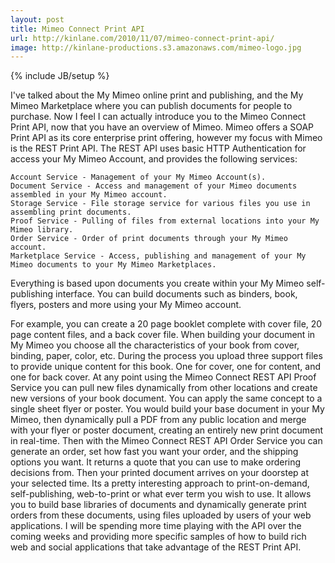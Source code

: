 ```yaml
---
layout: post
title: Mimeo Connect Print API
url: http://kinlane.com/2010/11/07/mimeo-connect-print-api/
image: http://kinlane-productions.s3.amazonaws.com/mimeo-logo.jpg
---
```

{% include JB/setup %}
I've talked about the My Mimeo online print and publishing, and the My Mimeo Marketplace where you can publish documents for people to purchase.   Now I feel I can actually introduce you to the Mimeo Connect Print API, now that you have an overview of Mimeo.
Mimeo offers a SOAP Print API as its core enterprise print offering, however my focus with Mimeo is the REST Print API.    The REST API uses basic HTTP Authentication for access your My Mimeo Account, and provides the following services:

	Account Service - Management of your My Mimeo Account(s).
	Document Service - Access and management of your Mimeo documents assembled in your My Mimeo account.
	Storage Service - File storage service for various files you use in assembling print documents.
	Proof Service - Pulling of files from external locations into your My Mimeo library.
	Order Service - Order of print documents through your My Mimeo account.
	Marketplace Service - Access, publishing and management of your My Mimeo documents to your My Mimeo Marketplaces.

Everything is based upon documents you create within your My Mimeo self-publishing interface.  You can build documents such as binders, book, flyers, posters and more using your My Mimeo account.

For example, you can create a 20 page booklet complete with cover file, 20 page content files, and a back cover file.  When building your document in My Mimeo you choose all the characteristics of your book from cover, binding, paper, color, etc.  During the process you upload three support files to provide unique content for this book.  One for cover, one for content, and one for back cover.   At any point using the Mimeo Connect REST API Proof Service you can pull new files dynamically from other locations and create new versions of your book document.
You can apply the same concept to a single sheet flyer or poster.  You would build your base document in your My Mimeo, then dynamically pull a PDF from any public location and merge with your flyer or poster document, creating an entirely new print document in real-time.
Then with the Mimeo Connect REST API Order Service you can generate an order, set how fast you want your order, and the shipping options you want.  It returns a quote that you can use to make ordering decisions from.  Then your printed document arrives on your doorstep at your selected time.
Its a pretty interesting approach to print-on-demand, self-publishing, web-to-print or what ever term you wish to use.  It allows you to build base libraries of documents and dynamically generate print orders from these documents, using files uploaded by users of your web applications.
I will be spending more time playing with the API over the coming weeks and providing more specific samples of how to build rich web and social applications that take advantage of the REST Print API.